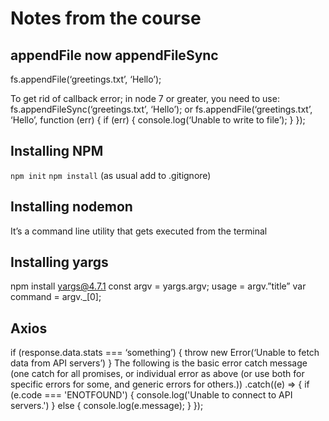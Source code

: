 # Notes from the course

## appendFile now appendFileSync
fs.appendFile(‘greetings.txt’, ‘Hello’);

To get rid of callback error; in node 7 or greater, you need to use:
fs.appendFileSync(‘greetings.txt’, ‘Hello’);
or 
fs.appendFile(‘greetings.txt’, ‘Hello’, function (err) {
if (err) {
console.log(‘Unable to write to file’);
}
});


## Installing NPM
`npm init`
`npm install` (as usual add to .gitignore)

## Installing nodemon
It’s a command line utility that gets executed from the terminal

## Installing yargs
npm install yargs@4.7.1
const argv = yargs.argv;
usage = argv.”title”
var command = argv._[0];

## Axios
if (response.data.stats === ‘something’) {
throw new Error(‘Unable to fetch data from API servers’)
}
The following is the basic error catch message (one catch for all promises, or individual error as above (or use both for specific errors for some, and generic errors for others.))
.catch((e) => {
    if (e.code === 'ENOTFOUND') {
        console.log('Unable to connect to API servers.')
    } else {
        console.log(e.message);
    }
});
